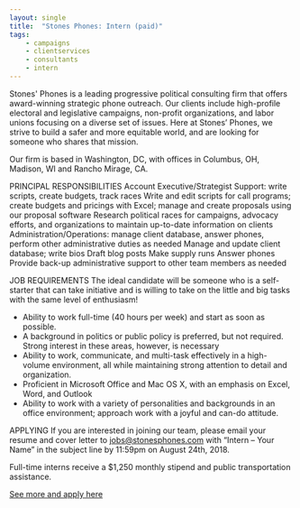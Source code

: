 ```yaml
---
layout: single
title:  "Stones Phones: Intern (paid)"
tags: 
    - campaigns
    - clientservices
    - consultants
    - intern
---
```


Stones' Phones is a leading progressive political consulting firm that offers award-winning strategic phone outreach. Our clients include high-profile electoral and legislative campaigns, non-profit organizations, and labor unions focusing on a diverse set of issues.
Here at Stones’ Phones, we strive to build a safer and more equitable world, and are looking for someone who shares that mission.

Our firm is based in Washington, DC, with offices in Columbus, OH, Madison, WI and Rancho Mirage, CA.

PRINCIPAL RESPONSIBILITIES
Account Executive/Strategist Support: write scripts, create budgets, track races
Write and edit scripts for call programs; create budgets and pricings with Excel; manage and create proposals using our proposal software
Research political races for campaigns, advocacy efforts, and organizations to maintain up-to-date information on clients
Administration/Operations: manage client database, answer phones, perform other administrative duties as needed
Manage and update client database; write bios
Draft blog posts
Make supply runs
Answer phones
Provide back-up administrative support to other team members as needed

JOB REQUIREMENTS
The ideal candidate will be someone who is a self-starter that can take initiative and is willing to take on the little and big tasks with the same level of enthusiasm!
* Ability to work full-time (40 hours per week) and start as soon as possible.
* A background in politics or public policy is preferred, but not required. Strong interest in these areas, however, is necessary
* Ability to work, communicate, and multi-task effectively in a high-volume environment, all while maintaining strong attention to detail and organization.
* Proficient in Microsoft Office and Mac OS X, with an emphasis on Excel, Word, and Outlook
* Ability to work with a variety of personalities and backgrounds in an office environment; approach work with a joyful and can-do attitude.

APPLYING
If you are interested in joining our team, please email your resume and cover letter to jobs@stonesphones.com with “Intern – Your Name” in the subject line by 11:59pm on August 24th, 2018.

Full-time interns receive a $1,250 monthly stipend and public transportation assistance.

[See more and apply here](http://stonesphones.com/careers/intern/)

